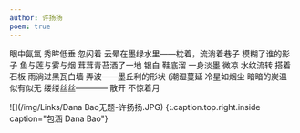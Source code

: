 ```yaml
---
author: 许扬扬
poem: true
---
```

眼中氤氲 秀眸低垂 忽闪着
云晕在墨绿水里——枕着，流淌着巷子
模糊了谁的影子
鱼与莲与雾与烟
茸茸青苔洒了一地 银白
鞋底溜
一身淡墨 微凉 水纹流转
搭着石板 雨淌过黑瓦白墙
弄波——墨丘利的形状 (潮湿蔓延
冷星如烟尘 暗暗的炭温
似有似无 缕缕丝丝————
散开
不惊着月

![](/img/Links/Dana Bao无题-许扬扬.JPG)
{:.caption.top.right.inside caption="包涵 Dana Bao"}
